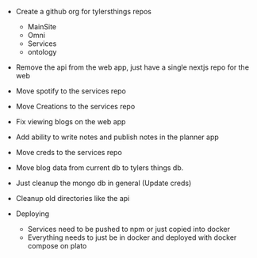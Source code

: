 - Create a github org for tylersthings repos
    - MainSite
    - Omni
    - Services
    - ontology
- Remove the api from the web app, just have a single nextjs repo for the web
- Move spotify to the services repo
- Move Creations to the services repo
- Fix viewing blogs on the web app
- Add ability to write notes and publish notes in the planner app
- Move creds to the services repo
- Move blog data from current db to tylers things db.
- Just cleanup the mongo db in general (Update creds)
- Cleanup old directories like the api


- Deploying
    - Services need to be pushed to npm or just copied into docker
    - Everything needs to just be in docker and deployed with docker compose on plato

